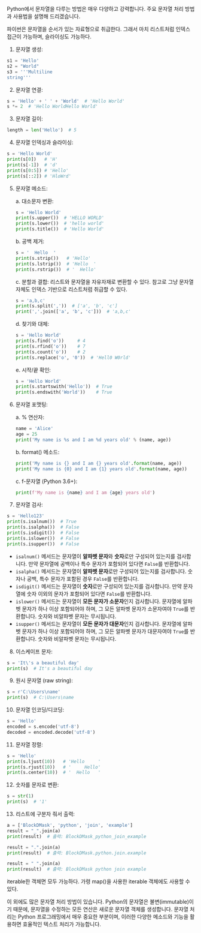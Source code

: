 Python에서 문자열을 다루는 방법은 매우 다양하고 강력합니다. 주요 문자열 처리 방법과 사용법을 설명해 드리겠습니다.

파이썬은 문자열을 순서가 있는 자료형으로 취급한다. 그래서 마치 리스트처럼 인덱스 접근이 가능하며, 슬라이싱도 가능하다.

1. 문자열 생성:
```python
s1 = 'Hello'
s2 = "World"
s3 = '''Multiline
string'''
```

2. 문자열 연결:
```python
s = 'Hello' + ' ' + 'World'  # 'Hello World'
s *= 2  # 'Hello WorldHello World'
```

3. 문자열 길이:
```python
length = len('Hello')  # 5
```

4. 문자열 인덱싱과 슬라이싱:
```python
s = 'Hello World'
print(s[0])   # 'H'
print(s[-1])  # 'd'
print(s[0:5]) # 'Hello'
print(s[::2]) # 'HloWrd'
```

5. 문자열 메소드:

   a. 대소문자 변환:
   ```python
   s = 'Hello World'
   print(s.upper())  # 'HELLO WORLD'
   print(s.lower())  # 'hello world'
   print(s.title())  # 'Hello World'
   ```

   b. 공백 제거:
   ```python
   s = '  Hello  '
   print(s.strip())   # 'Hello'
   print(s.lstrip())  # 'Hello  '
   print(s.rstrip())  # '  Hello'
   ```

   c. 분할과 결합:
   리스트와 문자열을 자유자재로 변환할 수 있다. 참고로 그냥 문자열 자체도 인덱스 기반으로 리스트처럼 취급할 수 있다.
   ```python
   s = 'a,b,c'
   print(s.split(','))  # ['a', 'b', 'c']
   print(','.join(['a', 'b', 'c']))  # 'a,b,c'
   ```

   d. 찾기와 대체:
   ```python
   s = 'Hello World'
   print(s.find('o'))     # 4
   print(s.rfind('o'))    # 7
   print(s.count('o'))    # 2
   print(s.replace('o', '0'))  # 'Hell0 W0rld'
   ```

   e. 시작/끝 확인:
   ```python
   s = 'Hello World'
   print(s.startswith('Hello'))  # True
   print(s.endswith('World'))    # True
   ```

6. 문자열 포맷팅:
   
   a. % 연산자:
   ```python
   name = 'Alice'
   age = 25
   print('My name is %s and I am %d years old' % (name, age))
   ```

   b. format() 메소드:
   ```python
   print('My name is {} and I am {} years old'.format(name, age))
   print('My name is {0} and I am {1} years old'.format(name, age))
   ```

   c. f-문자열 (Python 3.6+):
   ```python
   print(f'My name is {name} and I am {age} years old')
   ```

7. 문자열 검사:
```python
s = 'Hello123'
print(s.isalnum())  # True
print(s.isalpha())  # False
print(s.isdigit())  # False
print(s.islower())  # False
print(s.isupper())  # False
```

- `isalnum()` 메서드는 문자열이 **알파벳 문자**와 **숫자**로만 구성되어 있는지를 검사합니다. 만약 문자열에 공백이나 특수 문자가 포함되어 있다면 `False`를 반환합니다.
- `isalpha()` 메서드는 문자열이 **알파벳 문자**로만 구성되어 있는지를 검사합니다. 숫자나 공백, 특수 문자가 포함된 경우 `False`를 반환합니다.
- `isdigit()` 메서드는 문자열이 **숫자**로만 구성되어 있는지를 검사합니다. 만약 문자열에 숫자 이외의 문자가 포함되어 있다면 `False`를 반환합니다.
- `islower()` 메서드는 문자열이 **모든 문자가 소문자**인지 검사합니다. 문자열에 알파벳 문자가 하나 이상 포함되어야 하며, 그 모든 알파벳 문자가 소문자여야 `True`를 반환합니다. 숫자와 비알파벳 문자는 무시됩니다.
- `isupper()` 메서드는 문자열이 **모든 문자가 대문자**인지 검사합니다. 문자열에 알파벳 문자가 하나 이상 포함되어야 하며, 그 모든 알파벳 문자가 대문자여야 `True`를 반환합니다. 숫자와 비알파벳 문자는 무시됩니다.

8. 이스케이프 문자:
```python
s = 'It\'s a beautiful day'
print(s)  # It's a beautiful day
```

9. 원시 문자열 (raw string):
```python
s = r'C:\Users\name'
print(s)  # C:\Users\name
```

10. 문자열 인코딩/디코딩:
```python
s = 'Hello'
encoded = s.encode('utf-8')
decoded = encoded.decode('utf-8')
```

11. 문자열 정렬:
```python
s = 'Hello'
print(s.ljust(10))   # 'Hello     '
print(s.rjust(10))   # '     Hello'
print(s.center(10))  # '  Hello   '
```

12. 숫자를 문자로 변환:
```python
s = str(1)
print(s)  # '1'
```

13. 리스트에 구분자 줘서 출력:
```python
a = ['BlockDMask', 'python', 'join', 'example']
result = "_".join(a)
print(result)  # 출력: BlockDMask_python_join_example

result = ".".join(a)
print(result)  # 출력: BlockDMask.python.join.example

result = " ".join(a)
print(result)  # 출력: BlockDMask python join example
```
iterable한 객체면 모두 가능하다. 가령 map()을 사용한 iterable 객체에도 사용할 수 있다.


이 외에도 많은 문자열 처리 방법이 있습니다. Python의 문자열은 불변(immutable)이기 때문에, 문자열을 수정하는 모든 연산은 새로운 문자열 객체를 생성합니다. 문자열 처리는 Python 프로그래밍에서 매우 중요한 부분이며, 이러한 다양한 메소드와 기능을 활용하면 효율적인 텍스트 처리가 가능합니다.